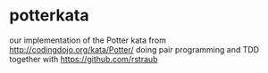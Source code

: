 # potterkata

our implementation of the Potter kata from http://codingdojo.org/kata/Potter/ 
doing pair programming and TDD together with https://github.com/rstraub 
